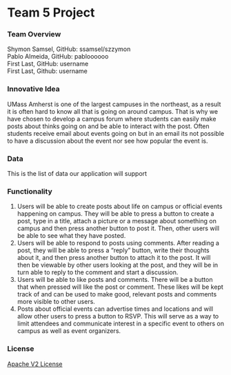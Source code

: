 # Team 5 Project

### Team Overview ###
Shymon Samsel, GitHub: ssamsel/szzymon  
Pablo Almeida, GitHub: pabloooooo  
First Last, GitHub: username  
First Last, Github: username  

### Innovative Idea ###
UMass Amherst is one of the largest campuses in the northeast, 
as a result it is often hard to know all that is going on around campus. 
That is why we have chosen to develop a campus forum where students can 
easily make posts about thinks going on and be able to interact with the post.
Often students receive email about events going on but in an email its not possible
to have a discussion about the event nor see how popular the event is.
### Data ###
This is the list of data our application will support

### Functionality ###
1. Users will be able to create posts about life on campus or official events happening on campus. They will be able to press a button to create a post, type in a title, attach a picture or a message about something on campus and then press another button to post it. Then, other users will be able to see what they have posted.
2. Users will be able to respond to posts using comments. After reading a post, they will be able to press a “reply” button, write their thoughts about it, and then press another button to attach it to the post. It will then be viewable by other users looking at the post, and they will be in turn able to reply to the comment and start a discussion.
3. Users will be able to like posts and comments. There will be a button that when pressed will like the post or comment. These likes will be kept track of and can be used to make good, relevant posts and comments more visible to other users.
4. Posts about official events can advertise times and locations and will allow other users to press a button to RSVP. This will serve as a way to limit attendees and communicate interest in a specific event to others on campus as well as event organizers.

### License ###
[Apache V2 License](https://opensource.org/license/apache-2-0/)
